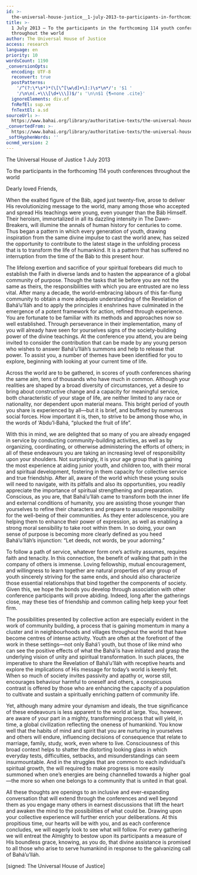 ```yaml
---
id: >-
  the-universal-house-justice__1-july-2013-to-participants-in-forthcoming-114-youth-conferences-throughout-world__1339234070__en
title: >-
  1 July 2013 – To the participants in the forthcoming 114 youth conferences
  throughout the world
author: The Universal House of Justice
access: research
language: en
priority: 10
wordsCount: 1190
_conversionOpts:
  encoding: UTF-8
  reconvert: true
  postPatterns:
    '/^(?:\*\s*)*(\[\^[\w\d]+\]:)\s*\n*/': '$1 '
    '/\n\n(.+\\\[\d+\\\])$/': '\n\n$1 {¶=none .cite}'
  ignoreElements: div.of
  fnRefEl: sup.ve
  fnTextEl: a.sd
sourceUrl: >-
  https://www.bahai.org/library/authoritative-texts/the-universal-house-of-justice/messages/20130701_001/20130701_001.xhtml
_convertedFrom: >-
  https://www.bahai.org/library/authoritative-texts/the-universal-house-of-justice/messages/20130701_001/20130701_001.xhtml
_softHyphenWords: ''
ocnmd_version: 2
---
```

The Universal House of Justice
1 July 2013

To the participants in the forthcoming 114 youth conferences throughout the world

Dearly loved Friends,

When the exalted figure of the Báb, aged just twenty-five, arose to deliver His revolutionizing message to the world, many among those who accepted and spread His teachings were young, even younger than the Báb Himself. Their heroism, immortalized in all its dazzling intensity in The Dawn-Breakers, will illumine the annals of human history for centuries to come. Thus began a pattern in which every generation of youth, drawing inspiration from the same divine impulse to cast the world anew, has seized the opportunity to contribute to the latest stage in the unfolding process that is to transform the life of humankind. It is a pattern that has suffered no interruption from the time of the Báb to this present hour.

The lifelong exertion and sacrifice of your spiritual forebears did much to establish the Faith in diverse lands and to hasten the appearance of a global community of purpose. Though the tasks that lie before you are not the same as theirs, the responsibilities with which you are entrusted are no less vital. After many a decade, the world-embracing labours of this far-flung community to obtain a more adequate understanding of the Revelation of Bahá’u’lláh and to apply the principles it enshrines have culminated in the emergence of a potent framework for action, refined through experience. You are fortunate to be familiar with its methods and approaches now so well established. Through perseverance in their implementation, many of you will already have seen for yourselves signs of the society-building power of the divine teachings. At the conference you attend, you are being invited to consider the contribution that can be made by any young person who wishes to answer Bahá’u’lláh’s summons and help to release that power. To assist you, a number of themes have been identified for you to explore, beginning with looking at your current time of life.

Across the world are to be gathered, in scores of youth conferences sharing the same aim, tens of thousands who have much in common. Although your realities are shaped by a broad diversity of circumstances, yet a desire to bring about constructive change and a capacity for meaningful service, both characteristic of your stage of life, are neither limited to any race or nationality, nor dependent upon material means. This bright period of youth you share is experienced by all—but it is brief, and buffeted by numerous social forces. How important it is, then, to strive to be among those who, in the words of ‘Abdu’l‑Bahá, “plucked the fruit of life”.

With this in mind, we are delighted that so many of you are already engaged in service by conducting community-building activities, as well as by organizing, coordinating, or otherwise administering the efforts of others; in all of these endeavours you are taking an increasing level of responsibility upon your shoulders. Not surprisingly, it is your age group that is gaining the most experience at aiding junior youth, and children too, with their moral and spiritual development, fostering in them capacity for collective service and true friendship. After all, aware of the world which these young souls will need to navigate, with its pitfalls and also its opportunities, you readily appreciate the importance of spiritual strengthening and preparation. Conscious, as you are, that Bahá’u’lláh came to transform both the inner life and external conditions of humanity, you are assisting those younger than yourselves to refine their characters and prepare to assume responsibility for the well-being of their communities. As they enter adolescence, you are helping them to enhance their power of expression, as well as enabling a strong moral sensibility to take root within them. In so doing, your own sense of purpose is becoming more clearly defined as you heed Bahá’u’lláh’s injunction: “Let deeds, not words, be your adorning.”

To follow a path of service, whatever form one’s activity assumes, requires faith and tenacity. In this connection, the benefit of walking that path in the company of others is immense. Loving fellowship, mutual encouragement, and willingness to learn together are natural properties of any group of youth sincerely striving for the same ends, and should also characterize those essential relationships that bind together the components of society. Given this, we hope the bonds you develop through association with other conference participants will prove abiding. Indeed, long after the gatherings close, may these ties of friendship and common calling help keep your feet firm.

The possibilities presented by collective action are especially evident in the work of community building, a process that is gaining momentum in many a cluster and in neighbourhoods and villages throughout the world that have become centres of intense activity. Youth are often at the forefront of the work in these settings—not only Bahá’í youth, but those of like mind who can see the positive effects of what the Bahá’ís have initiated and grasp the underlying vision of unity and spiritual transformation. In such places, the imperative to share the Revelation of Bahá’u’lláh with receptive hearts and explore the implications of His message for today’s world is keenly felt. When so much of society invites passivity and apathy or, worse still, encourages behaviour harmful to oneself and others, a conspicuous contrast is offered by those who are enhancing the capacity of a population to cultivate and sustain a spiritually enriching pattern of community life.

Yet, although many admire your dynamism and ideals, the true significance of these endeavours is less apparent to the world at large. You, however, are aware of your part in a mighty, transforming process that will yield, in time, a global civilization reflecting the oneness of humankind. You know well that the habits of mind and spirit that you are nurturing in yourselves and others will endure, influencing decisions of consequence that relate to marriage, family, study, work, even where to live. Consciousness of this broad context helps to shatter the distorting looking glass in which everyday tests, difficulties, setbacks, and misunderstandings can seem insurmountable. And in the struggles that are common to each individual’s spiritual growth, the will required to make progress is more easily summoned when one’s energies are being channelled towards a higher goal—the more so when one belongs to a community that is united in that goal.

All these thoughts are openings to an inclusive and ever-expanding conversation that will extend through the conferences and well beyond them as you engage many others in earnest discussions that lift the heart and awaken the mind to the possibilities of what could be. Drawing upon your collective experience will further enrich your deliberations. At this propitious time, our hearts will be with you, and as each conference concludes, we will eagerly look to see what will follow. For every gathering we will entreat the Almighty to bestow upon its participants a measure of His boundless grace, knowing, as you do, that divine assistance is promised to all those who arise to serve humankind in response to the galvanizing call of Bahá’u’lláh.

\[signed: The Universal House of Justice\]
